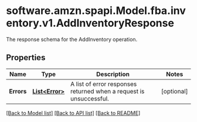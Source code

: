 # software.amzn.spapi.Model.fba.inventory.v1.AddInventoryResponse
The response schema for the AddInventory operation.

## Properties

Name | Type | Description | Notes
------------ | ------------- | ------------- | -------------
**Errors** | [**List&lt;Error&gt;**](Error.md) | A list of error responses returned when a request is unsuccessful. | [optional] 

[[Back to Model list]](../README.md#documentation-for-models) [[Back to API list]](../README.md#documentation-for-api-endpoints) [[Back to README]](../README.md)

